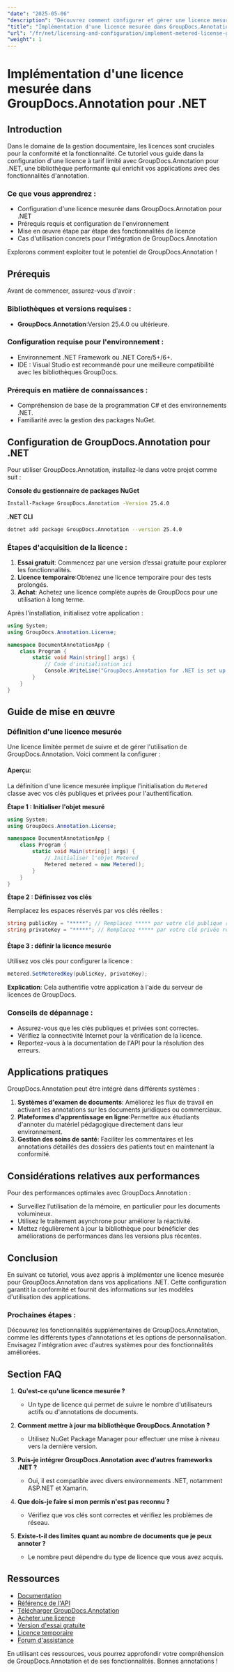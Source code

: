 ```yaml
---
"date": "2025-05-06"
"description": "Découvrez comment configurer et gérer une licence mesurée avec GroupDocs.Annotation pour .NET, garantissant ainsi la conformité et une fonctionnalité optimale."
"title": "Implémentation d'une licence mesurée dans GroupDocs.Annotation pour .NET - Un guide complet"
"url": "/fr/net/licensing-and-configuration/implement-metered-license-groupdocs-annotation-net/"
"weight": 1
---
```


# Implémentation d'une licence mesurée dans GroupDocs.Annotation pour .NET

## Introduction

Dans le domaine de la gestion documentaire, les licences sont cruciales pour la conformité et la fonctionnalité. Ce tutoriel vous guide dans la configuration d'une licence à tarif limité avec GroupDocs.Annotation pour .NET, une bibliothèque performante qui enrichit vos applications avec des fonctionnalités d'annotation.

### Ce que vous apprendrez :
- Configuration d'une licence mesurée dans GroupDocs.Annotation pour .NET
- Prérequis requis et configuration de l'environnement
- Mise en œuvre étape par étape des fonctionnalités de licence
- Cas d'utilisation concrets pour l'intégration de GroupDocs.Annotation

Explorons comment exploiter tout le potentiel de GroupDocs.Annotation !

## Prérequis

Avant de commencer, assurez-vous d'avoir :

### Bibliothèques et versions requises :
- **GroupDocs.Annotation**:Version 25.4.0 ou ultérieure.

### Configuration requise pour l'environnement :
- Environnement .NET Framework ou .NET Core/5+/6+.
- IDE : Visual Studio est recommandé pour une meilleure compatibilité avec les bibliothèques GroupDocs.

### Prérequis en matière de connaissances :
- Compréhension de base de la programmation C# et des environnements .NET.
- Familiarité avec la gestion des packages NuGet.

## Configuration de GroupDocs.Annotation pour .NET

Pour utiliser GroupDocs.Annotation, installez-le dans votre projet comme suit :

**Console du gestionnaire de packages NuGet**
```bash
Install-Package GroupDocs.Annotation -Version 25.4.0
```

**.NET CLI**
```bash
dotnet add package GroupDocs.Annotation --version 25.4.0
```

### Étapes d'acquisition de la licence :
1. **Essai gratuit**: Commencez par une version d’essai gratuite pour explorer les fonctionnalités.
2. **Licence temporaire**:Obtenez une licence temporaire pour des tests prolongés.
3. **Achat**: Achetez une licence complète auprès de GroupDocs pour une utilisation à long terme.

Après l'installation, initialisez votre application :

```csharp
using System;
using GroupDocs.Annotation.License;

namespace DocumentAnnotationApp {
    class Program {
        static void Main(string[] args) {
            // Code d'initialisation ici
            Console.WriteLine("GroupDocs.Annotation for .NET is set up!");
        }
    }
}
```

## Guide de mise en œuvre

### Définition d'une licence mesurée

Une licence limitée permet de suivre et de gérer l'utilisation de GroupDocs.Annotation. Voici comment la configurer :

#### Aperçu:
La définition d'une licence mesurée implique l'initialisation du `Metered` classe avec vos clés publiques et privées pour l'authentification.

**Étape 1 : Initialiser l'objet mesuré**

```csharp
using System;
using GroupDocs.Annotation.License;

namespace DocumentAnnotationApp {
    class Program {
        static void Main(string[] args) {
            // Initialiser l'objet Metered
            Metered metered = new Metered();
        }
    }
}
```

**Étape 2 : Définissez vos clés**

Remplacez les espaces réservés par vos clés réelles :

```csharp
string publicKey = "*****"; // Remplacez ***** par votre clé publique réelle
string privateKey = "*****"; // Remplacez ***** par votre clé privée réelle
```

#### Étape 3 : définir la licence mesurée

Utilisez vos clés pour configurer la licence :

```csharp
metered.SetMeteredKey(publicKey, privateKey);
```

**Explication**: Cela authentifie votre application à l'aide du serveur de licences de GroupDocs.

### Conseils de dépannage :
- Assurez-vous que les clés publiques et privées sont correctes.
- Vérifiez la connectivité Internet pour la vérification de la licence.
- Reportez-vous à la documentation de l'API pour la résolution des erreurs.

## Applications pratiques

GroupDocs.Annotation peut être intégré dans différents systèmes :

1. **Systèmes d'examen de documents**: Améliorez les flux de travail en activant les annotations sur les documents juridiques ou commerciaux.
2. **Plateformes d'apprentissage en ligne**:Permettre aux étudiants d'annoter du matériel pédagogique directement dans leur environnement.
3. **Gestion des soins de santé**: Faciliter les commentaires et les annotations détaillés des dossiers des patients tout en maintenant la conformité.

## Considérations relatives aux performances

Pour des performances optimales avec GroupDocs.Annotation :
- Surveillez l’utilisation de la mémoire, en particulier pour les documents volumineux.
- Utilisez le traitement asynchrone pour améliorer la réactivité.
- Mettez régulièrement à jour la bibliothèque pour bénéficier des améliorations de performances dans les versions plus récentes.

## Conclusion

En suivant ce tutoriel, vous avez appris à implémenter une licence mesurée pour GroupDocs.Annotation dans vos applications .NET. Cette configuration garantit la conformité et fournit des informations sur les modèles d'utilisation des applications.

### Prochaines étapes :
Découvrez les fonctionnalités supplémentaires de GroupDocs.Annotation, comme les différents types d'annotations et les options de personnalisation. Envisagez l'intégration avec d'autres systèmes pour des fonctionnalités améliorées.

## Section FAQ

1. **Qu'est-ce qu'une licence mesurée ?**
   - Un type de licence qui permet de suivre le nombre d'utilisateurs actifs ou d'annotations de documents.

2. **Comment mettre à jour ma bibliothèque GroupDocs.Annotation ?**
   - Utilisez NuGet Package Manager pour effectuer une mise à niveau vers la dernière version.

3. **Puis-je intégrer GroupDocs.Annotation avec d’autres frameworks .NET ?**
   - Oui, il est compatible avec divers environnements .NET, notamment ASP.NET et Xamarin.

4. **Que dois-je faire si mon permis n'est pas reconnu ?**
   - Vérifiez que vos clés sont correctes et vérifiez les problèmes de réseau.

5. **Existe-t-il des limites quant au nombre de documents que je peux annoter ?**
   - Le nombre peut dépendre du type de licence que vous avez acquis.

## Ressources
- [Documentation](https://docs.groupdocs.com/annotation/net/)
- [Référence de l'API](https://reference.groupdocs.com/annotation/net/)
- [Télécharger GroupDocs.Annotation](https://releases.groupdocs.com/annotation/net/)
- [Acheter une licence](https://purchase.groupdocs.com/buy)
- [Version d'essai gratuite](https://releases.groupdocs.com/annotation/net/)
- [Licence temporaire](https://purchase.groupdocs.com/temporary-license/)
- [Forum d'assistance](https://forum.groupdocs.com/c/annotation/)

En utilisant ces ressources, vous pourrez approfondir votre compréhension de GroupDocs.Annotation et de ses fonctionnalités. Bonnes annotations !